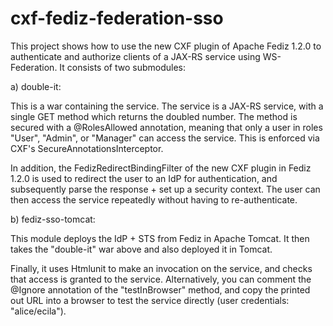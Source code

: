 cxf-fediz-federation-sso
===========

This project shows how to use the new CXF plugin of Apache Fediz 1.2.0 to 
authenticate and authorize clients of a JAX-RS service using WS-Federation.
It consists of two submodules:

a) double-it:

This is a war containing the service. The service is a JAX-RS service, with a
single GET method which returns the doubled number. The method is secured with
a @RolesAllowed annotation, meaning that only a user in roles "User", "Admin",
or "Manager" can access the service. This is enforced via CXF's
SecureAnnotationsInterceptor.

In addition, the FedizRedirectBindingFilter of the new CXF plugin in Fediz
1.2.0 is used to redirect the user to an IdP for authentication, and
subsequently parse the response + set up a security context. The user can then
access the service repeatedly without having to re-authenticate.

b) fediz-sso-tomcat:

This module deploys the IdP + STS from Fediz in Apache Tomcat. It then takes
the "double-it" war above and also deployed it in Tomcat.

Finally, it uses Htmlunit to make an invocation on the service, and checks
that access is granted to the service. Alternatively, you can comment the
@Ignore annotation of the "testInBrowser" method, and copy the printed out
URL into a browser to test the service directly (user credentials:
"alice/ecila").

